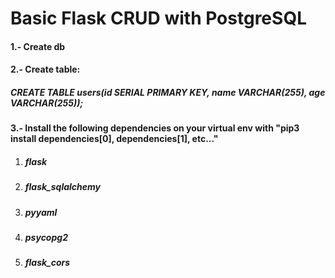 # Basic Flask CRUD with PostgreSQL

#### 1.- Create db 

#### 2.- Create table: 
##### CREATE TABLE users(id SERIAL PRIMARY KEY, name VARCHAR(255), age VARCHAR(255));

#### 3.- Install the following dependencies on your virtual env with "pip3 install dependencies[0], dependencies[1], etc..."

1. ##### flask

2. ##### flask_sqlalchemy

3. ##### pyyaml

4. ##### psycopg2

4. ##### flask_cors
